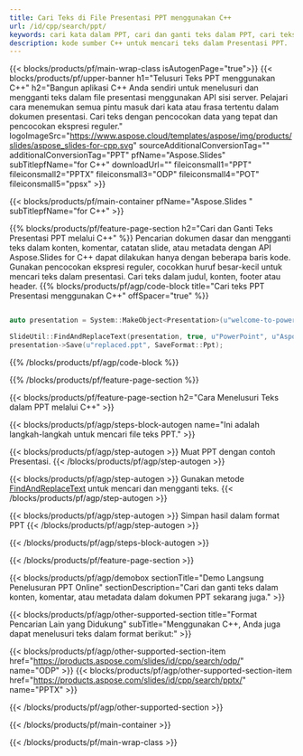 ```yaml
---
title: Cari Teks di File Presentasi PPT menggunakan C++
url: /id/cpp/search/ppt/
keywords: cari kata dalam PPT, cari dan ganti teks dalam PPT, cari teks PPT Presentasi
description: kode sumber C++ untuk mencari teks dalam Presentasi PPT.
---
```


{{< blocks/products/pf/main-wrap-class isAutogenPage="true">}}
{{< blocks/products/pf/upper-banner h1="Telusuri Teks PPT menggunakan C++" h2="Bangun aplikasi C++ Anda sendiri untuk menelusuri dan mengganti teks dalam file presentasi menggunakan API sisi server. Pelajari cara menemukan semua pintu masuk dari kata atau frasa tertentu dalam dokumen presentasi. Cari teks dengan pencocokan data yang tepat dan pencocokan ekspresi reguler." logoImageSrc="https://www.aspose.cloud/templates/aspose/img/products/slides/aspose_slides-for-cpp.svg" sourceAdditionalConversionTag="" additionalConversionTag="PPT" pfName="Aspose.Slides" subTitlepfName="for C++" downloadUrl="" fileiconsmall1="PPT" fileiconsmall2="PPTX" fileiconsmall3="ODP" fileiconsmall4="POT" fileiconsmall5="ppsx" >}}

{{< blocks/products/pf/main-container pfName="Aspose.Slides " subTitlepfName="for C++" >}}

{{% blocks/products/pf/feature-page-section  h2="Cari dan Ganti Teks Presentasi PPT melalui C++" %}}
Pencarian dokumen dasar dan mengganti teks dalam konten, komentar, catatan slide, atau metadata dengan API Aspose.Slides for C++ dapat dilakukan hanya dengan beberapa baris kode. Gunakan pencocokan ekspresi reguler, cocokkan huruf besar-kecil untuk mencari teks dalam presentasi. Cari teks dalam judul, konten, footer atau header.
{{% blocks/products/pf/agp/code-block title="Cari teks PPT Presentasi menggunakan C++" offSpacer="true" %}}

```cpp

auto presentation = System::MakeObject<Presentation>(u"welcome-to-powerpoint.ppt");

SlideUtil::FindAndReplaceText(presentation, true, u"PowerPoint", u"Aspose.Slides", nullptr);
presentation->Save(u"replaced.ppt", SaveFormat::Ppt);	
```

{{% /blocks/products/pf/agp/code-block %}}

{{% /blocks/products/pf/feature-page-section %}}

{{< blocks/products/pf/feature-page-section  h2="Cara Menelusuri Teks dalam PPT melalui C++" >}}

{{< blocks/products/pf/agp/steps-block-autogen name="Ini adalah langkah-langkah untuk mencari file teks PPT." >}}

{{< blocks/products/pf/agp/step-autogen >}}
Muat PPT dengan contoh Presentasi.
{{< /blocks/products/pf/agp/step-autogen >}}

{{< blocks/products/pf/agp/step-autogen >}}
Gunakan metode [FindAndReplaceText](https://reference.aspose.com/slides/cpp/aspose.slides.util/slideutil/findandreplacetext/) untuk mencari dan mengganti teks.
{{< /blocks/products/pf/agp/step-autogen >}}

{{< blocks/products/pf/agp/step-autogen >}}
Simpan hasil dalam format PPT
{{< /blocks/products/pf/agp/step-autogen >}}

{{< /blocks/products/pf/agp/steps-block-autogen >}}

{{< /blocks/products/pf/feature-page-section >}}

{{< blocks/products/pf/agp/demobox sectionTitle="Demo Langsung Penelusuran PPT Online" sectionDescription="Cari dan ganti teks dalam konten, komentar, atau metadata dalam dokumen PPT sekarang juga." >}}

{{< blocks/products/pf/agp/other-supported-section title="Format Pencarian Lain yang Didukung" subTitle="Menggunakan C++, Anda juga dapat menelusuri teks dalam format berikut:" >}}

{{< blocks/products/pf/agp/other-supported-section-item href="https://products.aspose.com/slides/id/cpp/search/odp/" name="ODP" >}}
{{< blocks/products/pf/agp/other-supported-section-item href="https://products.aspose.com/slides/id/cpp/search/pptx/" name="PPTX" >}}


{{< /blocks/products/pf/agp/other-supported-section >}}

{{< /blocks/products/pf/main-container >}}
    
{{< /blocks/products/pf/main-wrap-class >}}
